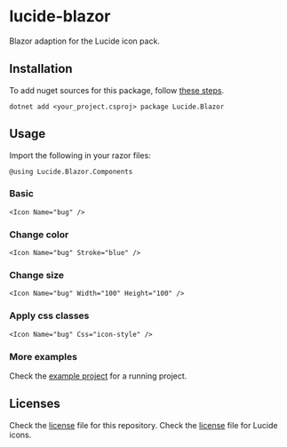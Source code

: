 # lucide-blazor

Blazor adaption for the Lucide icon pack.

## Installation

To add nuget sources for this package, follow [these steps](https://docs.github.com/en/packages/working-with-a-github-packages-registry/working-with-the-nuget-registry).

```
dotnet add <your_project.csproj> package Lucide.Blazor 
```

## Usage

Import the following in your razor files:

```
@using Lucide.Blazor.Components
```

### Basic

```
<Icon Name="bug" />
```
### Change color

```
<Icon Name="bug" Stroke="blue" />
```

### Change size

```
<Icon Name="bug" Width="100" Height="100" />
```

### Apply css classes

```razor
<Icon Name="bug" Css="icon-style" />
```

### More examples

Check the [example project](/examples/) for a running project.

## Licenses

Check the [license](/LICENSE) file for this repository.
Check the [license](https://github.com/lucide-icons/lucide/blob/main/LICENSE) file for Lucide icons.
